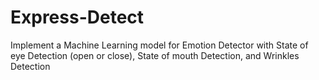 # Express-Detect
Implement a Machine Learning model for Emotion Detector with State of eye Detection (open or close), State of mouth Detection, and Wrinkles Detection
